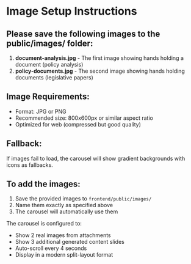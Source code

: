 # Image Setup Instructions

## Please save the following images to the public/images/ folder:

1. **document-analysis.jpg** - The first image showing hands holding a document (policy analysis)
2. **policy-documents.jpg** - The second image showing hands holding documents (legislative papers)

## Image Requirements:
- Format: JPG or PNG
- Recommended size: 800x600px or similar aspect ratio
- Optimized for web (compressed but good quality)

## Fallback:
If images fail to load, the carousel will show gradient backgrounds with icons as fallbacks.

## To add the images:
1. Save the provided images to `frontend/public/images/`
2. Name them exactly as specified above
3. The carousel will automatically use them

The carousel is configured to:
- Show 2 real images from attachments
- Show 3 additional generated content slides
- Auto-scroll every 4 seconds
- Display in a modern split-layout format